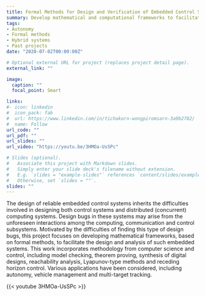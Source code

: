 ```yaml
---
title: Formal Methods for Design and Verification of Embedded Control Systems
summary: Develop mathematical and computational frameworks to facilitate the design and analysis of embedded control systems such as autonomous vehicles.
tags:
- Autonomy
- Formal methods
- Hybrid systems
- Past projects
date: "2020-07-02T00:00:00Z"

# Optional external URL for project (replaces project detail page).
external_link: ""

image:
  caption: ""
  focal_point: Smart

links:
#- icon: linkedin
#  icon_pack: fab
#  url: https://www.linkedin.com/in/tichakorn-wongpiromsarn-3a9b2782/
#  name: Follow
url_code: ""
url_pdf: ""
url_slides: ""
url_video: "https://youtu.be/3HMOa-UsSPc"

# Slides (optional).
#   Associate this project with Markdown slides.
#   Simply enter your slide deck's filename without extension.
#   E.g. `slides = "example-slides"` references `content/slides/example-slides.md`.
#   Otherwise, set `slides = ""`.
slides: ""
---
```


The design of reliable embedded control systems inherits the difficulties involved in designing both control systems and distributed (concurrent) computing systems. Design bugs in these systems may arise from the unforeseen interactions among the computing, communication and control subsystems. Motivated by the difficulties of finding this type of design bugs, this project focuses on developing mathematical frameworks, based on formal methods, to facilitate the design and analysis of such embedded systems. This work incorporates methodology from computer science and control, including model checking, theorem proving, synthesis of digital designs, reachability analysis, Lyapunov-type methods and receding horizon control. Various applications have been considered, including autonomy, vehicle management and multi-target tracking.

{{< youtube 3HMOa-UsSPc >}}